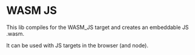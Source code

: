 # WASM JS 

This lib compiles for the WASM_JS target and creates an embeddable JS .wasm.

It can be used with JS targets in the browser (and node).
